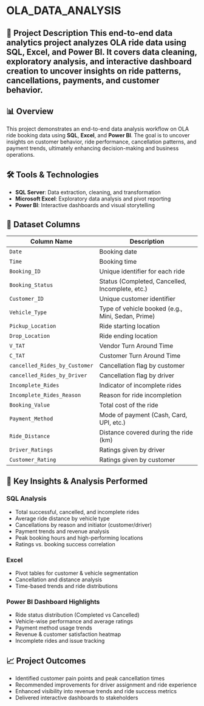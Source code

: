 # OLA_DATA_ANALYSIS
## 📝 Project Description  This end-to-end data analytics project analyzes OLA ride data using SQL, Excel, and Power BI. It covers data cleaning, exploratory analysis, and interactive dashboard creation to uncover insights on ride patterns, cancellations, payments, and customer behavior.


## 📊 Overview
This project demonstrates an end-to-end data analysis workflow on OLA ride booking data using **SQL**, **Excel**, and **Power BI**. The goal is to uncover insights on customer behavior, ride performance, cancellation patterns, and payment trends, ultimately enhancing decision-making and business operations.

## 🛠️ Tools & Technologies
- **SQL Server**: Data extraction, cleaning, and transformation
- **Microsoft Excel**: Exploratory data analysis and pivot reporting
- **Power BI**: Interactive dashboards and visual storytelling

## 📁 Dataset Columns

| Column Name                   | Description                                           |
|------------------------------|-------------------------------------------------------|
| `Date`                       | Booking date                                          |
| `Time`                       | Booking time                                          |
| `Booking_ID`                 | Unique identifier for each ride                      |
| `Booking_Status`             | Status (Completed, Cancelled, Incomplete, etc.)       |
| `Customer_ID`                | Unique customer identifier                           |
| `Vehicle_Type`               | Type of vehicle booked (e.g., Mini, Sedan, Prime)     |
| `Pickup_Location`            | Ride starting location                               |
| `Drop_Location`              | Ride ending location                                 |
| `V_TAT`                      | Vendor Turn Around Time                              |
| `C_TAT`                      | Customer Turn Around Time                            |
| `cancelled_Rides_by_Customer`| Cancellation flag by customer                        |
| `cancelled_Rides_by_Driver`  | Cancellation flag by driver                          |
| `Incomplete_Rides`           | Indicator of incomplete rides                        |
| `Incomplete_Rides_Reason`    | Reason for ride incompletion                         |
| `Booking_Value`              | Total cost of the ride                               |
| `Payment_Method`             | Mode of payment (Cash, Card, UPI, etc.)              |
| `Ride_Distance`              | Distance covered during the ride (km)                |
| `Driver_Ratings`             | Ratings given by driver                              |
| `Customer_Rating`            | Ratings given by customer                            |

## 📌 Key Insights & Analysis Performed

### SQL Analysis
- Total successful, cancelled, and incomplete rides
- Average ride distance by vehicle type
- Cancellations by reason and initiator (customer/driver)
- Payment trends and revenue analysis
- Peak booking hours and high-performing locations
- Ratings vs. booking success correlation

### Excel
- Pivot tables for customer & vehicle segmentation
- Cancellation and distance analysis
- Time-based trends and ride distributions

### Power BI Dashboard Highlights
- Ride status distribution (Completed vs Cancelled)
- Vehicle-wise performance and average ratings
- Payment method usage trends
- Revenue & customer satisfaction heatmap
- Incomplete rides and issue tracking

## 📈 Project Outcomes
- Identified customer pain points and peak cancellation times
- Recommended improvements for driver assignment and ride experience
- Enhanced visibility into revenue trends and ride success metrics
- Delivered interactive dashboards to stakeholders


